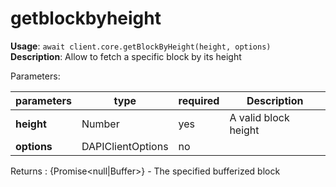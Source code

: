 # getblockbyheight

**Usage**: `await client.core.getBlockByHeight(height, options)`  
**Description**: Allow to fetch a specific block by its height

Parameters:

| parameters  | type              | required | Description          |
| ----------- | ----------------- | -------- | -------------------- |
| **height**  | Number            | yes      | A valid block height |
| **options** | DAPIClientOptions | no       |                      |

Returns : {Promise\<null|Buffer>} - The specified bufferized block